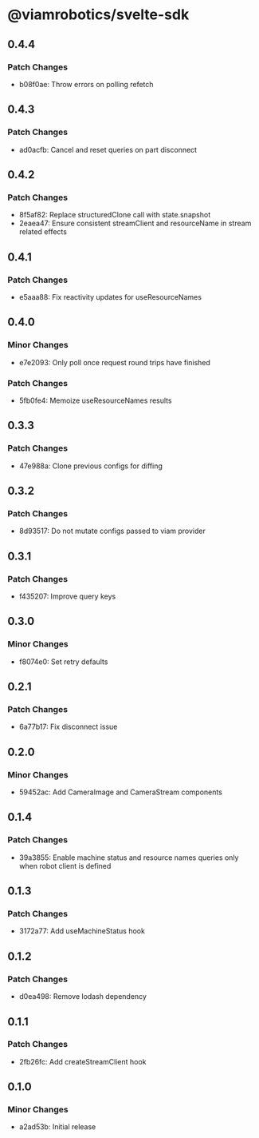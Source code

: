 # @viamrobotics/svelte-sdk

## 0.4.4

### Patch Changes

- b08f0ae: Throw errors on polling refetch

## 0.4.3

### Patch Changes

- ad0acfb: Cancel and reset queries on part disconnect

## 0.4.2

### Patch Changes

- 8f5af82: Replace structuredClone call with state.snapshot
- 2eaea47: Ensure consistent streamClient and resourceName in stream related effects

## 0.4.1

### Patch Changes

- e5aaa88: Fix reactivity updates for useResourceNames

## 0.4.0

### Minor Changes

- e7e2093: Only poll once request round trips have finished

### Patch Changes

- 5fb0fe4: Memoize useResourceNames results

## 0.3.3

### Patch Changes

- 47e988a: Clone previous configs for diffing

## 0.3.2

### Patch Changes

- 8d93517: Do not mutate configs passed to viam provider

## 0.3.1

### Patch Changes

- f435207: Improve query keys

## 0.3.0

### Minor Changes

- f8074e0: Set retry defaults

## 0.2.1

### Patch Changes

- 6a77b17: Fix disconnect issue

## 0.2.0

### Minor Changes

- 59452ac: Add CameraImage and CameraStream components

## 0.1.4

### Patch Changes

- 39a3855: Enable machine status and resource names queries only when robot client is defined

## 0.1.3

### Patch Changes

- 3172a77: Add useMachineStatus hook

## 0.1.2

### Patch Changes

- d0ea498: Remove lodash dependency

## 0.1.1

### Patch Changes

- 2fb26fc: Add createStreamClient hook

## 0.1.0

### Minor Changes

- a2ad53b: Initial release

